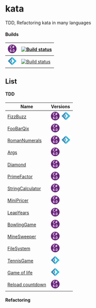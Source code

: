 # kata
TDD, Refactoring kata in many languages

#### Builds


| ![](cs6.png) | [![Build status](https://ci.appveyor.com/api/projects/status/owl5fe1pfagu1rf5?svg=true)](https://ci.appveyor.com/project/evilz/kata)|
|-----|-----|
| ![](fsharp.png) |  [![Build status](https://ci.appveyor.com/api/projects/status/ev8vap58rhe636ig?svg=true)](https://ci.appveyor.com/project/evilz/kata-vgf59) |

## List

#### TDD

| Name | Versions |
|--------|--------|
| [FizzBuzz](https://github.com/evilz/kata/tree/master/Src/TDD-Kata/FizzBuzz) | ![](cs6.png)  ![](fsharp.png)     |
| [FooBarQix](https://github.com/evilz/kata/tree/master/Src/TDD-Kata/FooBarQix) | ![](cs6.png) |
| [RomanNumerals](https://github.com/evilz/kata/tree/master/Src/TDD-Kata/RomanNumerals) | ![](cs6.png)  ![](fsharp.png) |
| [Args](https://github.com/evilz/kata/tree/master/Src/TDD-Kata/Args) | ![](cs6.png) |
| [Diamond](https://github.com/evilz/kata/tree/master/Src/TDD-Kata/Diamond) | ![](cs6.png) |
| [PrimeFactor](https://github.com/evilz/kata/tree/master/Src/TDD-Kata/PrimeFactor) | ![](cs6.png) |
| [StringCalculator](https://github.com/evilz/kata/tree/master/Src/TDD-Kata/StringCalculator) | ![](cs6.png) |
| [MiniPricer](https://github.com/evilz/kata/tree/master/Src/TDD-Kata/MiniPricer) | ![](cs6.png) |
| [LeapYears](https://github.com/evilz/kata/tree/master/Src/TDD-Kata/LeapYears) | ![](cs6.png) |
| [BowlingGame](https://github.com/evilz/kata/tree/master/Src/TDD-Kata/BowlingGame) | ![](cs6.png) |
| [MineSweeper](https://github.com/evilz/kata/tree/master/Src/TDD-Kata/Minesweeper) | ![](cs6.png) |
| [FileSystem](https://github.com/evilz/kata/tree/master/Src/TDD-Kata/FileSystem) | ![](cs6.png) |
| [TennisGame](https://github.com/evilz/kata/tree/master/Src/TDD-Kata/TennisGame) | ![](fsharp.png) |
| [Game of life](https://github.com/evilz/kata/tree/master/Src/TDD-Kata/GameOfLife/GameOfLife-csharp) | ![](fsharp.png) |
| [Reload countdown](https://github.com/evilz/kata/tree/master/Src/TDD-Kata/ReloadCountdown/ReloadCountdown-csharp) | ![](cs6.png) |


#### Refactoring



